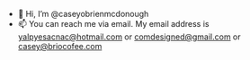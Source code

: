 - 👋 Hi, I’m @caseyobrienmcdonough
- 📫 You can reach me via email.  My email address is yalpyesacnac@hotmail.com or comdesigned@gmail.com or casey@briocofee.com

<!---
caseyobrienmcdonough/caseyobrienmcdonough is a ✨ special ✨ repository because its `README.md` (this file) appears on your GitHub profile.
You can click the Preview link to take a look at your changes.
--->

